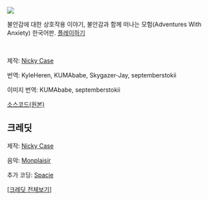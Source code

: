 ![](https://ncase.me/anxiety/sharing/banner.png)

불안감에 대한 상호작용 이야기, 불안감과 함께 떠나는 모험(Adventures With Anxiety) 한국어판. [플레이하기](https://septemberstokii.github.io/anxiety/)

<br>

제작: [Nicky Case](https://ncase.me/)

번역: KyleHeren, KUMAbabe, Skygazer-Jay, septemberstokii

이미지 번역: KUMAbabe, septemberstokii

[소스코드(원본)](https://github.com/ncase/anxiety)

## 크레딧

제작: [Nicky Case](https://ncase.me/)

음악: [Monplaisir](https://loyaltyfreakmusic.com)

추가 코딩: [Spacie](https://spacie.me)

[[크레딧 전체보기]](https://github.com/ncase/anxiety/blob/gh-pages/README.md#full-credits)